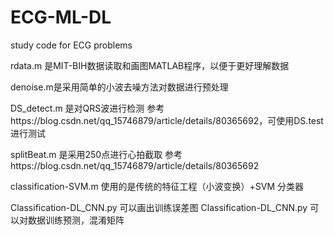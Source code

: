 # ECG-ML-DL
study code for ECG problems 

rdata.m 是MIT-BIH数据读取和画图MATLAB程序，以便于更好理解数据

denoise.m是采用简单的小波去噪方法对数据进行预处理

DS_detect.m 是对QRS波进行检测 参考https://blog.csdn.net/qq_15746879/article/details/80365692，可使用DS.test进行测试

splitBeat.m 是采用250点进行心拍截取 参考https://blog.csdn.net/qq_15746879/article/details/80365692

classification-SVM.m 使用的是传统的特征工程（小波变换）+SVM 分类器

Classification-DL_CNN.py 可以画出训练误差图
Classification-DL_CNN.py 可以对数据训练预测，混淆矩阵
